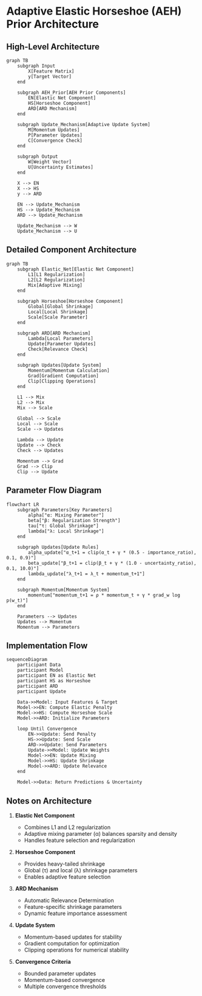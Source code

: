 # Adaptive Elastic Horseshoe (AEH) Prior Architecture

## High-Level Architecture

```mermaid
graph TB
    subgraph Input
        X[Feature Matrix]
        y[Target Vector]
    end

    subgraph AEH_Prior[AEH Prior Components]
        EN[Elastic Net Component]
        HS[Horseshoe Component]
        ARD[ARD Mechanism]
    end

    subgraph Update_Mechanism[Adaptive Update System]
        M[Momentum Updates]
        P[Parameter Updates]
        C[Convergence Check]
    end

    subgraph Output
        W[Weight Vector]
        U[Uncertainty Estimates]
    end

    X --> EN
    X --> HS
    y --> ARD
    
    EN --> Update_Mechanism
    HS --> Update_Mechanism
    ARD --> Update_Mechanism
    
    Update_Mechanism --> W
    Update_Mechanism --> U
```

## Detailed Component Architecture

```mermaid
graph TB
    subgraph Elastic_Net[Elastic Net Component]
        L1[L1 Regularization]
        L2[L2 Regularization]
        Mix[Adaptive Mixing]
    end

    subgraph Horseshoe[Horseshoe Component]
        Global[Global Shrinkage]
        Local[Local Shrinkage]
        Scale[Scale Parameter]
    end

    subgraph ARD[ARD Mechanism]
        Lambda[Local Parameters]
        Update[Parameter Updates]
        Check[Relevance Check]
    end

    subgraph Updates[Update System]
        Momentum[Momentum Calculation]
        Grad[Gradient Computation]
        Clip[Clipping Operations]
    end

    L1 --> Mix
    L2 --> Mix
    Mix --> Scale
    
    Global --> Scale
    Local --> Scale
    Scale --> Updates
    
    Lambda --> Update
    Update --> Check
    Check --> Updates
    
    Momentum --> Grad
    Grad --> Clip
    Clip --> Update
```

## Parameter Flow Diagram

```mermaid
flowchart LR
    subgraph Parameters[Key Parameters]
        alpha["α: Mixing Parameter"]
        beta["β: Regularization Strength"]
        tau["τ: Global Shrinkage"]
        lambda["λ: Local Shrinkage"]
    end

    subgraph Updates[Update Rules]
        alpha_update["α_t+1 = clip(α_t + γ * (0.5 - importance_ratio), 0.1, 0.9)"]
        beta_update["β_t+1 = clip(β_t + γ * (1.0 - uncertainty_ratio), 0.1, 10.0)"]
        lambda_update["λ_t+1 = λ_t + momentum_t+1"]
    end

    subgraph Momentum[Momentum System]
        momentum["momentum_t+1 = ρ * momentum_t + γ * grad_w log p(w_t)"]
    end

    Parameters --> Updates
    Updates --> Momentum
    Momentum --> Parameters
```

## Implementation Flow

```mermaid
sequenceDiagram
    participant Data
    participant Model
    participant EN as Elastic Net
    participant HS as Horseshoe
    participant ARD
    participant Update

    Data->>Model: Input Features & Target
    Model->>EN: Compute Elastic Penalty
    Model->>HS: Compute Horseshoe Scale
    Model->>ARD: Initialize Parameters
    
    loop Until Convergence
        EN->>Update: Send Penalty
        HS->>Update: Send Scale
        ARD->>Update: Send Parameters
        Update->>Model: Update Weights
        Model->>EN: Update Mixing
        Model->>HS: Update Shrinkage
        Model->>ARD: Update Relevance
    end
    
    Model->>Data: Return Predictions & Uncertainty
```

## Notes on Architecture

1. **Elastic Net Component**
   - Combines L1 and L2 regularization
   - Adaptive mixing parameter (α) balances sparsity and density
   - Handles feature selection and regularization

2. **Horseshoe Component**
   - Provides heavy-tailed shrinkage
   - Global (τ) and local (λ) shrinkage parameters
   - Enables adaptive feature selection

3. **ARD Mechanism**
   - Automatic Relevance Determination
   - Feature-specific shrinkage parameters
   - Dynamic feature importance assessment

4. **Update System**
   - Momentum-based updates for stability
   - Gradient computation for optimization
   - Clipping operations for numerical stability

5. **Convergence Criteria**
   - Bounded parameter updates
   - Momentum-based convergence
   - Multiple convergence thresholds 